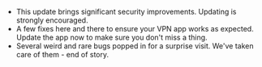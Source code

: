 * This update brings significant security improvements. Updating is strongly encouraged.
* A few fixes here and there to ensure your VPN app works as expected. Update the app now to make sure you don't miss a thing.
* Several weird and rare bugs popped in for a surprise visit. We've taken care of them - end of story.
